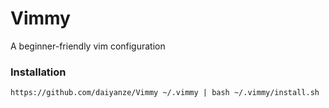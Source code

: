 # Vimmy
A beginner-friendly vim configuration

### Installation
```
https://github.com/daiyanze/Vimmy ~/.vimmy | bash ~/.vimmy/install.sh
```
